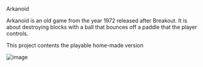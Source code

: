 Arkanoid

Arkanoid is an old game from the year 1972 released after Breakout. 
It is about destroying blocks with a ball that bounces off a paddle that the player controls.

This project contents the playable home-made version


![image](https://github.com/matejliska2/IT_FinalniProjekt_23/assets/104193963/b5f668a7-5d8e-4ec0-ba8f-ca4e87efb45d)
